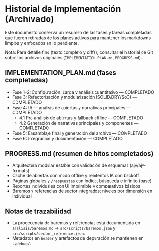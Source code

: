 # Historial de Implementación (Archivado)

Este documento conserva un resumen de las fases y tareas completadas que fueron retiradas de los planes activos para mantener los markdowns limpios y enfocados en lo pendiente.

Nota: Para detalle fino (texto completo y diffs), consultar el historial de Git sobre los archivos originales (`IMPLEMENTATION_PLAN.md`, `PROGRESS.md`).

## IMPLEMENTATION_PLAN.md (fases completadas)

- Fase 1–2: Configuración, carga y análisis cuantitativo — COMPLETADO
- Fase 3: Refactorización y modularización (SOLID/DRY/SoC) — COMPLETADO
- Fase 4: IA — análisis de abiertas y narrativas principales — COMPLETADO
  - 4.1 Pre‑análisis de abiertas y fallback offline — COMPLETADO
  - 4.2 Generación de narrativas principales y componentes — COMPLETADO
- Fase 5: Ensamblaje final y generación del archivo — COMPLETADO
- Fase 6: Integración y documentación — COMPLETADO

## PROGRESS.md (resumen de hitos completados)

- Arquitectura modular estable con validación de esquemas (ajv/ajv-formats)
- Caché de abiertas con modo offline y reintentos IA con backoff
- Páginas globales y `/respuestas` con índice, búsqueda e infinito (base)
- Reportes individuales con UI imprimible y comparativos básicos
- Baremos y referencias de sector integrados; niveles por dimensión en individual

## Notas de trazabilidad

- La procedencia de baremos y referencias está documentada en `analisis/baremos.md` → `src/scripts/baremos.json` y `src/scripts/sector_reference.json`.
- Metadatos en `header` y artefactos de depuración se mantienen en `./debug/`.

